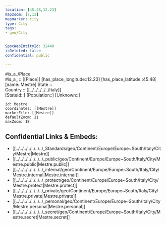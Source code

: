 ```yaml
---
location: [45.48,12.23] 
mapzoom: [7,12] 
mapmarker: city 
type: City
tags:
- geo/City


SpocWebEntityId: 32440
isDeleted: false
confidential: public

---
```

#is_a_/Place  
#is_a_ :: [[Place]] 
[has_place_longitude::12.23] 
[has_place_latitude::45.48] 
[name::Mestre] 
State ::  
Country :: [[../../../../../Italy]]  
[StateId::] 
[Population::] 
[Unknown::] 


```leaflet
id: Mestre
coordinates: [[Mestre]] 
markerFile: [[Mestre]] 
defaultZoom: 11 
maxZoom: 18
```


## Confidential Links & Embeds: 
- [[../../../../../../../_Standards/geo/Continent/Europe/Europe~South/Italy/City/Mestre|Mestre]] 
- [[../../../../../../../_public/geo/Continent/Europe/Europe~South/Italy/City/Mestre.public|Mestre.public]] 
- [[../../../../../../../_internal/geo/Continent/Europe/Europe~South/Italy/City/Mestre.internal|Mestre.internal]] 
- [[../../../../../../../_protect/geo/Continent/Europe/Europe~South/Italy/City/Mestre.protect|Mestre.protect]] 
- [[../../../../../../../_private/geo/Continent/Europe/Europe~South/Italy/City/Mestre.private|Mestre.private]] 
- [[../../../../../../../_personal/geo/Continent/Europe/Europe~South/Italy/City/Mestre.personal|Mestre.personal]] 
- [[../../../../../../../_secret/geo/Continent/Europe/Europe~South/Italy/City/Mestre.secret|Mestre.secret]] 
